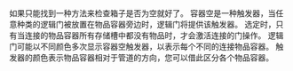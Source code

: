 <lore>
如果只能找到一种方法来检查箱子是否为空就好了。
</lore>
<no_lore>
容器空是一种触发器，当任意种类的逻辑门被放置在物品容器旁边时，逻辑门将提供该触发器。
</no_lore>

<chapter name="需求"/>
选定时，只有当连接的物品容器所有存储槽中都没有物品时，才会激活连接的门操作。

<chapter name="触发器方向"/>
逻辑门可能以不同颜色多次显示容器空触发器，以表示每个不同的连接物品容器。
触发器的颜色表示物品容器相对于管道的方向，您可以借此区分各个物品容器。
